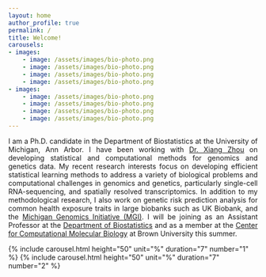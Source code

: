 ```yaml
---
layout: home
author_profile: true
permalink: /
title: Welcome!
carousels:
- images: 
    - image: /assets/images/bio-photo.png
    - image: /assets/images/bio-photo.png
    - image: /assets/images/bio-photo.png
    - image: /assets/images/bio-photo.png
- images: 
    - image: /assets/images/bio-photo.png
    - image: /assets/images/bio-photo.png
    - image: /assets/images/bio-photo.png
    - image: /assets/images/bio-photo.png
---
```

<p style="text-align: justify">
I am a Ph.D. candidate in the Department of Biostatistics at the University of Michigan, Ann Arbor. I have been working with <a href="https://www.xzlab.org">Dr. Xiang Zhou</a> on developing statistical and computational methods for genomics and genetics data. My recent research interests focus on developing efficient statistical learning methods to address a variety of biological problems and computational challenges in genomics and genetics, particularly single-cell RNA-sequencing, and spatially resolved transcriptomics. In addition to my methodological research, I also work on genetic risk prediction analysis for common health exposure traits in large biobanks such as UK Biobank, and the <a href="https://precisionhealth.umich.edu/our-research/michigangenomics/">Michigan Genomics Initiative (MGI)</a>. I will be joining as an Assistant Professor at the <a href="https://www.brown.edu/academics/public-health/biostats/home">Department of Biostatistics</a> and as a member at the <a href="https://ccmb.brown.edu">Center for Computational Molecular Biology</a> at Brown University this summer.
</p>

{% include carousel.html height="50" unit="%" duration="7" number="1" %}
{% include carousel.html height="50" unit="%" duration="7" number="2" %}

